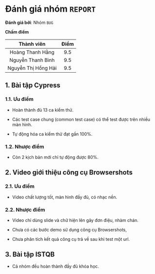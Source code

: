 # Đánh giá nhóm `REPORT`

**Đánh giá bởi**: Nhóm `BUG`

**Chấm điểm**

|      Thành viên     	| Điểm 	|
|:-------------------:	|:----:	|
|   Hoàng Thanh Hằng  	|  9.5 	|
|  Nguyễn Thanh Bình  	|  9.5 	|
| Nguyễn Thị Hồng Hải 	|  9.5 	|

## 1. Bài tập Cypress

### 1.1. Ưu điểm

- Hoàn thành đủ 13 ca kiểm thử.

- Các test case chung (common test case) có thể test được trên nhiều màn hình.

- Tự động hóa ca kiểm thử đạt gần 100%.

### 1.2. Nhược điểm

- Còn 2 kịch bản mới chỉ tự động được 80%.

## 2. Video giới thiệu công cụ Browsershots

### 2.1. Ưu điểm

- Video chất lượng tốt, màn hình đầy đủ, có nhạc nền.

### 2.2. Nhược điểm

- Video chỉ dùng slide và chữ hiện lên gây đơn điệu, nhàm chán.

- Chưa có các bước demo sử dụng công cụ Browsershots,
 
- Chưa phân tích kết quả công cụ trả về sau khi test một url.

## 3. Bài tập ISTQB

- Cả nhóm đều hoàn thành đầy đủ khóa học.